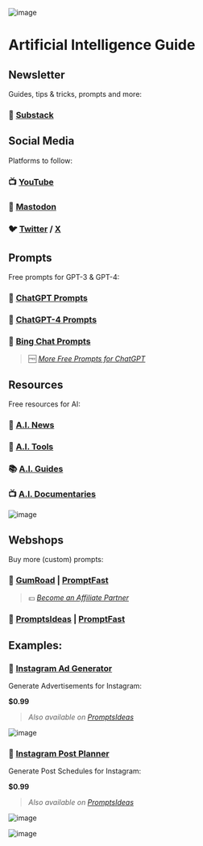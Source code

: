 ![image](https://github.com/cas-van-vliet/cas-van-vliet/assets/146363448/12512d42-e0e2-452a-9d4b-ce683b1cc906)

# Artificial Intelligence Guide

## Newsletter

Guides, tips & tricks, prompts and more:

### 📨 [Substack](https://casvanvliet.substack.com)

## Social Media

Platforms to follow:

### 📺 [YouTube](https://www.youtube.com/@promptfast/playlists)

### 🦣 [Mastodon](https://infosec.exchange/casvanvliet)

### 🐦 [Twitter](https://twitter.com/promptfast) / [X](https://twitter.com/promptfast)

## Prompts

Free prompts for GPT-3 & GPT-4:

### 💬 [ChatGPT Prompts](https://github.com/cas-van-vliet/chatgpt-prompts)

### 💬 [ChatGPT-4 Prompts](https://github.com/cas-van-vliet/chatgpt-4-prompts)

### 💬 [Bing Chat Prompts](https://github.com/cas-van-vliet/bing-chat-prompts)

> 🆓 _[More Free Prompts for ChatGPT](https://promptfast.gumroad.com/posts)_

## Resources

Free resources for AI:

### 📰 [A.I. News](https://github.com/cas-van-vliet/ai-news)

### 🔧 [A.I. Tools](https://github.com/cas-van-vliet/ai-tools)

### 📚 [A.I. Guides](https://github.com/cas-van-vliet/ai-guides)

### 📺 [A.I. Documentaries](https://github.com/cas-van-vliet/ai-documentaries)

![image](https://github.com/cas-van-vliet/cas-van-vliet/assets/146363448/6cbe0452-11a5-4881-a5e3-e7ae733f3e5c)

## Webshops

Buy more (custom) prompts:

### 🏪 [GumRoad](https://promptfast.gumroad.com) | [PromptFast](https://promptfast.gumroad.com)

> 💵 _[Become an Affiliate Partner](https://promptfast.gumroad.com/affiliates)_

### 🏪 [PromptsIdeas](https://promptsideas.com/profile/promptfast) | [PromptFast](https://promptsideas.com/profile/promptfast) 

## Examples:

### 📸 [Instagram Ad Generator](https://promptfast.gumroad.com/l/instagram-advertisement-generator)

Generate Advertisements for Instagram:

**$0.99**

> _Also available on [PromptsIdeas](https://promptsideas.com/prompt/instagram-advertisement-generator)_

![image](https://github.com/cas-van-vliet/cas-van-vliet/assets/146363448/8f9ee07d-0df2-4d41-a283-0a4e804dee27)

### 📸 [Instagram Post Planner](https://promptfast.gumroad.com/l/instagram-post-planner)

Generate Post Schedules for Instagram:

**$0.99**

> _Also available on [PromptsIdeas](https://promptsideas.com/prompt/instagram-post-planner)_

![image](https://github.com/cas-van-vliet/cas-van-vliet/assets/146363448/0b5945b3-29cb-4685-9692-b592c2bfd16b)

![image](https://github.com/cas-van-vliet/chatgpt-prompts/assets/146363448/19f7dc8e-23c1-4160-b6d8-304ab0aaaa5f)

<!---
cas-van-vliet/cas-van-vliet is a ✨ special ✨ repository because its `README.md` (this file) appears on your GitHub profile.
You can click the Preview link to take a look at your changes.
--->
